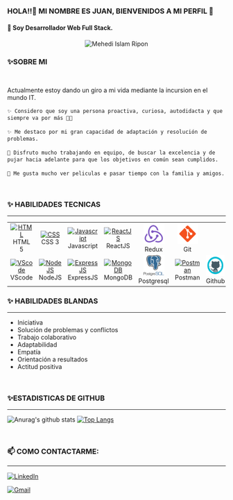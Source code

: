 ### HOLA!!👋 MI NOMBRE ES JUAN, BIENVENIDOS A MI PERFIL 👋

#### 🌱 Soy Desarrollador Web Full Stack.

<p align="center">

<img align="center" height="250" width="400" alt="Mehedi Islam Ripon" src="https://user-images.githubusercontent.com/86119063/146858391-c3433f48-2cdd-483f-9777-7988b8796dfb.png" />

<br>

### ✨SOBRE MI

<br>


  Actualmente estoy dando un giro a mi vida mediante la incursion en el mundo IT.

    ✨ Considero que soy una persona proactiva, curiosa, autodidacta y que siempre va por más 💪💪

    ✨ Me destaco por mi gran capacidad de adaptación y resolución de problemas.

    💖 Disfruto mucho trabajando en equipo, de buscar la excelencia y de pujar hacia adelante para que los objetivos en común sean cumplidos.

    💖 Me gusta mucho ver peliculas e pasar tiempo con la familia y amigos. 

<br>

### ✨ HABILIDADES TECNICAS
<hr/>

<table align="center">
  <tr>
    <td align="center" width="96">
      <a href="#">
        <img src="https://upload.wikimedia.org/wikipedia/commons/6/61/HTML5_logo_and_wordmark.svg" width="48" height="48" alt="HTML" />
      </a>
      <br>HTML 5
    </td>
    <td align="center" width="96">
      <a href="#">
        <img src="https://upload.wikimedia.org/wikipedia/commons/d/d5/CSS3_logo_and_wordmark.svg" width="48" height="48" alt="CSS" />
      </a>
      <br>CSS 3
    </td>
    <td align="center" width="96">
      <a href="#">
        <img src="https://upload.wikimedia.org/wikipedia/commons/9/99/Unofficial_JavaScript_logo_2.svg" width="48" height="48" alt="Javascript" />
      </a>
      <br>Javascript
    </td>
    <td align="center" width="96">
      <a href="#">
        <img src="https://www.vectorlogo.zone/logos/reactjs/reactjs-icon.svg" width="48" height="48" alt="ReactJS" />
      </a>
      <br>ReactJS
    </td>
    <td align="center" width="96">
      <a href="#">
        <img src="https://raw.githubusercontent.com/sachinverma53121/sachinverma53121/master/icons/redux.png" width="48" height="48" alt="Redux" />
      </a>
      <br>Redux
    <td align="center" width="96">
      <a href="#">
        <img src="https://raw.githubusercontent.com/sachinverma53121/sachinverma53121/master/icons/git.png" width="48" height="48" alt="Git" />
      </a>
      <br>Git
    </td>
  </tr>
    </td>
  <tr align="center">
   <!-- <td align="center" width="96">
      <a href="#">
       <img src="./img/vercel.svg" width="48" height="48" alt="Git" />
      </a>
      <br>Vercel
    </td>-->
    <td align="center"  width="96">
      <a href="#">
        <img src="https://upload.wikimedia.org/wikipedia/commons/9/9a/Visual_Studio_Code_1.35_icon.svg" width="48" height="48" alt="VScode" />
      </a>
      <br>VScode
    </td>
    <td align="center" width="96">
      <a href="#">
        <img src="https://upload.wikimedia.org/wikipedia/commons/d/d9/Node.js_logo.svg" width="48" height="48" alt="NodeJS" />
      </a>
      <br>NodeJS
    </td>
    <td align="center" width="96"> 
      <a href="#" >
        <img src="https://www.vectorlogo.zone/logos/expressjs/expressjs-icon.svg" width="48" height="48" alt="ExpressJS" />
      </a>
      <br>ExpressJS
    </td>
    <td align="center" width="96">
      <a href="#">
        <img src="https://www.vectorlogo.zone/logos/mongodb/mongodb-icon.svg" width="48" height="48" alt="MongoDB" />
      </a>
      <br>MongoDB
    </td> 
    <td align="center" width="96">
      <a href="#">
        <img src="https://raw.githubusercontent.com/sachinverma53121/sachinverma53121/master/icons/psql.png" width="48" height="48" alt="Postgresql" />
      </a>
      <br>Postgresql
    </td>
     <td align="center" width="96">
      <a href="#">
        <img src="https://www.vectorlogo.zone/logos/getpostman/getpostman-icon.svg" width="48" height="48" alt="Postman" />
      </a>
      <br>Postman
    </td> 
    <td align="center"  width="96">
      <a href="#">
        <img src="https://raw.githubusercontent.com/sachinverma53121/sachinverma53121/master/icons/github.png" width="48" height="48" alt="Github" />
      </a>
      <br>Github
    </td>
    <td align="center"  width="96">
      <a href="#">
        <img src="https://upload.wikimedia.org/wikipedia/commons/d/db/Npm-logo.svg" width="48" height="48" alt="npm" />
      </a>
      <br>npm
    </td>
  </tr>
</table>


### ✨ HABILIDADES BLANDAS
<hr/>

- Iniciativa 
- Solución de problemas y conflictos
- Trabajo colaborativo
- Adaptabilidad
- Empatía
- Orientación a resultados
- Actitud positiva

<br>


### ✨ESTADISTICAS DE GITHUB
<hr/>

![Anurag's github stats](https://github-readme-stats.vercel.app/api?username=juans072&show_icons=true&theme=radical&hide=contribs,prs&theme=buefy)
[![Top Langs](https://github-readme-stats.vercel.app/api/top-langs/?username=juans072&layout=compact)](https://github.com/juans072/github-readme-stats)



<br>

### 📫 COMO CONTACTARME:
<hr/>

<p >
<!-- <table ="center"> -->
  <!-- <td align="center" width="96"> -->
    <a href="https://www.linkedin.com/in/juansequeira/" target="_blank"><img alt="LinkedIn" width="25px" src="https://cdn.worldvectorlogo.com/logos/linkedin-icon-2.svg" align="center"></a>
  <!-- </td> -->
  </p>  
  <p >
  <!-- <td align="center" width="96"> -->
    <a href="juancarlossequeira07@gmail.com" target="_blank"><img alt="Gmail" width="25px" src="https://image.flaticon.com/icons/png/128/281/281786.png"></a> 
  <!-- </td> -->
  <!-- </table> -->
</p>  


